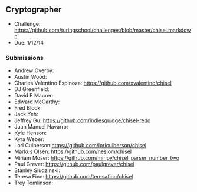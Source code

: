 ## Cryptographer

* Challenge: https://github.com/turingschool/challenges/blob/master/chisel.markdown
* Due: 1/12/14

### Submissions

* Andrew Overby:
* Austin Wood:
* Charles Valentino Espinoza: https://github.com/xvalentino/chisel
* DJ Greenfield:
* David E Maurer:
* Edward McCarthy:
* Fred Block:
* Jack Yeh:
* Jeffrey Gu: https://github.com/indiesquidge/chisel-redo
* Juan Manuel Navarro:
* Kyle Henson:
* Kyra Weber:
* Lori Culberson:https://github.com/loriculberson/chisel
* Markus Olsen: https://github.com/neslom/chisel
* Miriam Moser: https://github.com/mirjoy/chisel_parser_number_two
* Paul Grever: https://github.com/paulgrever/chisel
* Stanley Siudzinski:
* Teresa Finn: https://github.com/teresafinn/chisel
* Trey Tomlinson:
